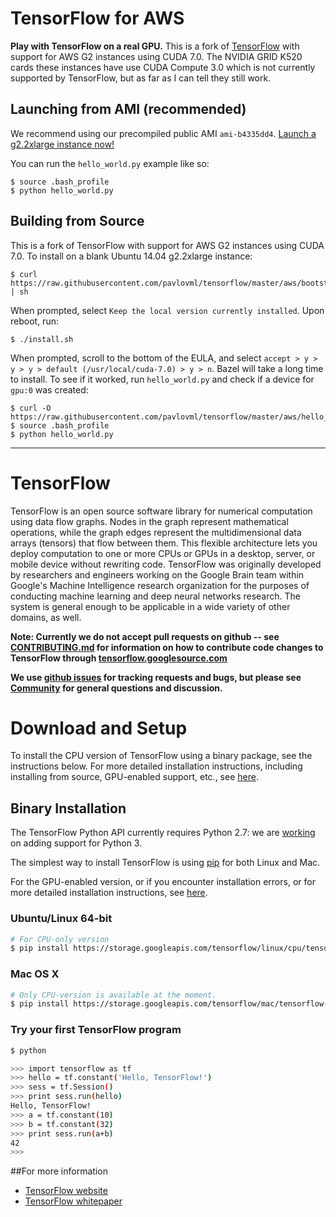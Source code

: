 # TensorFlow for AWS

**Play with TensorFlow on a real GPU.** This is a fork of [TensorFlow](https://github.com/tensorflow/tensorflow) with support for AWS G2 instances using CUDA 7.0. The NVIDIA GRID K520 cards these instances have use CUDA Compute 3.0 which is not currently supported by TensorFlow, but as far as I can tell they still work.

## Launching from AMI (recommended)

We recommend using our precompiled public AMI `ami-b4335dd4`. [Launch a g2.2xlarge instance now!](https://console.aws.amazon.com/ec2/v2/home?#LaunchInstanceWizard:ami=ami-b4335dd4)

You can run the `hello_world.py` example like so:

    $ source .bash_profile
    $ python hello_world.py

## Building from Source

This is a fork of TensorFlow with support for AWS G2 instances using CUDA 7.0. To install on a blank Ubuntu 14.04 g2.2xlarge instance:

    $ curl https://raw.githubusercontent.com/pavlovml/tensorflow/master/aws/bootstrap.sh | sh

When prompted, select `Keep the local version currently installed`. Upon reboot, run:

    $ ./install.sh

When prompted, scroll to the bottom of the EULA, and select `accept > y > y > y > default (/usr/local/cuda-7.0) > y > n`. Bazel will take a long time to install. To see if it worked, run `hello_world.py` and check if a device for `gpu:0` was created:

    $ curl -O https://raw.githubusercontent.com/pavlovml/tensorflow/master/aws/hello_world.py
    $ source .bash_profile
    $ python hello_world.py
    
---

# TensorFlow

TensorFlow is an open source software library for numerical computation using
data flow graphs.  Nodes in the graph represent mathematical operations, while
the graph edges represent the multidimensional data arrays (tensors) that flow
between them.  This flexible architecture lets you deploy computation to one
or more CPUs or GPUs in a desktop, server, or mobile device without rewriting
code.  TensorFlow was originally developed by researchers and engineers
working on the Google Brain team within Google's Machine Intelligence research
organization for the purposes of conducting machine learning and deep neural
networks research.  The system is general enough to be applicable in a wide
variety of other domains, as well.


**Note: Currently we do not accept pull requests on github -- see
[CONTRIBUTING.md](CONTRIBUTING.md) for information on how to contribute code
changes to TensorFlow through
[tensorflow.googlesource.com](https://tensorflow.googlesource.com/tensorflow)**

**We use [github issues](https://github.com/tensorflow/tensorflow/issues) for
tracking requests and bugs, but please see
[Community](tensorflow/g3doc/resources/index.md#community) for general questions
and discussion.**

# Download and Setup

To install the CPU version of TensorFlow using a binary package, see the
instructions below.  For more detailed installation instructions, including
installing from source, GPU-enabled support, etc., see
[here](tensorflow/g3doc/get_started/os_setup.md).

## Binary Installation

The TensorFlow Python API currently requires Python 2.7: we are
[working](https://github.com/tensorflow/tensorflow/issues/1) on adding support
for Python 3.

The simplest way to install TensorFlow is using
[pip](https://pypi.python.org/pypi/pip) for both Linux and Mac.

For the GPU-enabled version, or if you encounter installation errors, or for
more detailed installation instructions, see
[here](tensorflow/g3doc/get_started/os_setup.md#detailed_install).

### Ubuntu/Linux 64-bit

```bash
# For CPU-only version
$ pip install https://storage.googleapis.com/tensorflow/linux/cpu/tensorflow-0.5.0-cp27-none-linux_x86_64.whl
```

### Mac OS X

```bash
# Only CPU-version is available at the moment.
$ pip install https://storage.googleapis.com/tensorflow/mac/tensorflow-0.5.0-py2-none-any.whl
```

### Try your first TensorFlow program

```sh
$ python

>>> import tensorflow as tf
>>> hello = tf.constant('Hello, TensorFlow!')
>>> sess = tf.Session()
>>> print sess.run(hello)
Hello, TensorFlow!
>>> a = tf.constant(10)
>>> b = tf.constant(32)
>>> print sess.run(a+b)
42
>>>

```

##For more information

* [TensorFlow website](http://tensorflow.org)
* [TensorFlow whitepaper](http://download.tensorflow.org/paper/whitepaper2015.pdf)

